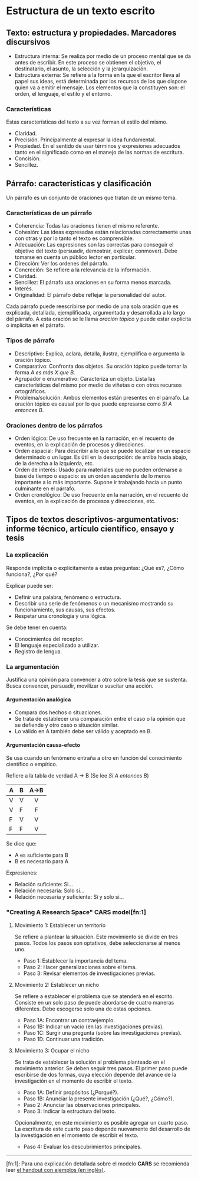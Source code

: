 # Estructura de un texto escrito

## Texto: estructura y propiedades. Marcadores discursivos

- Estructura interna: Se realiza por medio de un  proceso mental que se da antes de escribir. En
  este  proceso  se  obtienen el  objetivo,  el  destinatario,  el  asunto, la  selección  y  la
  jerarquización.
- Estructura externa: Se refiere a la forma en la que el escritor lleva al papel sus ideas, está
  determinada por los  recursos de los que dispone  quien va a emitir el  mensaje. Los elementos
  que la constituyen son: el orden, el lenguaje, el estilo y el entorno.

### Características

Estas características del texto a su vez forman el estilo del mismo.

- Claridad.
- Precisión. Principalmente al expresar la idea fundamental.
- Propiedad. En el sentido de usar términos y expresiones adecuados tanto en el significado como
  en el manejo de las normas de escritura.
- Concisión.
- Sencillez.

## Párrafo: características y clasificación

Un párrafo es un conjunto de oraciones que tratan de un mismo tema.

### Características de un párrafo

- Coherencia: Todas las oraciones tienen el mismo referente.
- Cohesión: Las ideas expresadas están relacionadas  correctamente unas con otras y por lo tanto
  el texto es comprensible.
- Adecuación: Las expresiones son las correctas para conseguir el objetivo del texto (persuadir,
  demostrar, explicar, conmover).  Debe tomarse en cuenta un público lector en particular.
- Dirección: Ver los ordenes del párrafo.
- Concreción: Se refiere a la relevancia de la información.
- Claridad.
- Sencillez: El párrafo usa oraciones en su forma menos marcada.
- Interés.
- Originalidad: El párrafo debe reflejar la personalidad del autor.

Cada párrafo  puede reescribirse  por medio  de una  sola oración  que es  explicada, detallada,
ejemplificada, argumentada y  desarrollada a lo largo  del párrafo.  A esta oración  se le llama
*oración tópico* y puede estar explicita o implícita en el párrafo.

### Tipos de párrafo

- Descriptivo: Explica, aclara, detalla, ilustra, ejemplifica o argumenta la oración tópico.
- Comparativo: Confronta dos objetos. Su oración tópico puede tomar la forma *A es más X que B*.
- Agrupador o enumerativo: Caracteriza un objeto.  Lista las características del mismo por medio
  de viñetas o con otros recursos ortográficos.
- Problema/solución: Ambos elementos están presentes en el párrafo.  La oración tópico es causal
  por lo que puede expresarse como *Si A entonces B*.

### Oraciones dentro de los párrafos

- Orden lógico: De  uso frecuente en la narración, en el recuento  de eventos, en la explicación
  de procesos y direcciones.
- Orden  espacial: Para describir  a lo que  se puede localizar en  un espacio determinado  o un
  lugar. Es útil en la descripción: de arriba hacia abajo, de la derecha a la izquierda, etc.
- Orden de interés: Usado para materiales que no pueden ordenarse a base de tiempo o espacio: es
  un orden ascendente de lo menos importante a lo más importante.  Supone ir trabajando hacia un
  punto culminante en el párrafo.
- Orden cronológico:  De uso  frecuente en  la narración,  en el  recuento de  eventos, en  la
  explicación de procesos y direcciones, etc.

## Tipos de textos descriptivos-argumentativos: informe técnico, artículo científico, ensayo y tesis

### La explicación

Responde implícita o explícitamente a estas preguntas: ¿Qué es?, ¿Cómo funciona?, ¿Por qué?

Explicar puede ser:
- Definir una palabra, fenómeno o estructura.
- Describir una serie de fenómenos o un mecanismo mostrando su funcionamiento, sus causas, sus efectos.
- Respetar una cronología y una lógica.

Se debe tener en cuenta:
- Conocimientos del receptor.
- El lenguaje especializado a utilizar.
- Registro de lengua.

### La argumentación

Justifica una  opinión para convencer a  otro sobre la  tesis que se sustenta.  Busca convencer,
persuadir, movilizar o suscitar una acción.

#### Argumentación analógica

- Compara dos hechos o situaciones.
- Se trata de establecer una comparación entre el  caso o la opinión que se defiende y otro caso
  o situación similar.
- Lo válido en A también debe ser válido y aceptado en B.

#### Argumentación causa-efecto

Se usa cuando un fenómeno entraña a otro en función del conocimiento científico o empírico.
    
Refiere a la tabla de verdad A -> B (Se lee *Si A entonces B*)
    
| A | B | A->B |
|---|---|:----:|
| V | V |   V  |
| V | F |   F  |
| F | V |   V  |
| F | F |   V  |
    
Se dice que:
- A es suficiente para B
- B es necesario para A
    
Expresiones:
- Relación suficiente: Si...
- Relación necesaria: Solo si...
- Relación necesaria y suficiente: Si y solo si...

### "Creating A Research Space" **CARS** model[fn:1]

1. Movimiento 1: Establecer un territorio

   Se refiere a plantear la situación. Este movimiento  se divide en tres pasos. Todos los pasos
   son optativos, debe seleccionarse al menos uno.
   
   - Paso 1: Establecer la importancia del tema.
   - Paso 2: Hacer generalizaciones sobre el tema.
   - Paso 3: Revisar elementos de investigaciones previas.

2. Movimiento 2: Establecer un nicho

   Se refiere a establecer  el problema que se atenderá en el escrito.  Consiste en un solo paso
   de puede abordarse de cuatro maneras diferentes. Debe escogerse solo una de estas opciones.
   
   - Paso 1A: Encontrar un contraejemplo.
   - Paso 1B: Indicar un vacío (en las investigaciones previas).
   - Paso 1C: Surgir una pregunta (sobre las investigaciones previas).
   - Paso 1D: Continuar una tradición.

3. Movimiento 3: Ocupar el nicho

   Se trata de establecer la solución al problema planteado en el movimiento anterior.  Se deben
   seguir tres pasos. El  primer paso puede escribirse de dos formas,  cuya elección depende del
   avance de la investigación en el momento de escribir el texto.
   
   - Paso 1A: Definir propósitos (¿Porqué?).
   - Paso 1B: Anunciar la presente investigación (¿Qué?, ¿Cómo?).
   - Paso 2: Anunciar las observaciones principales.
   - Paso 3: Indicar la estructura del texto.
   
   Opcionalmente, en  este movimiento es  posible agregar un cuarto  paso. La escritura  de este
   cuarto paso depende nuevamente  del desarrollo de la investigación en  el momento de escribir
   el texto.
   
   - Paso 4: Evaluar los descubrimientos principales.
___
[fn:1]:   Para   una   explicación   detallada    sobre   el   modelo   **CARS**   se   recomienda leer [el handout con ejemplos (en inglés)](http://www.cs.tut.fi/kurssit/SGN-16006/academic_writing/cars_model_handout.pdf).
